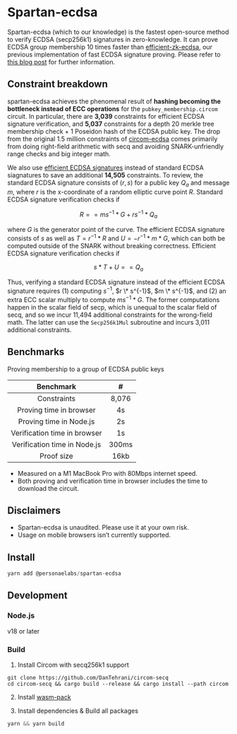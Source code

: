# Spartan-ecdsa

Spartan-ecdsa (which to our knowledge) is the fastest open-source method to verify ECDSA (secp256k1) signatures in zero-knowledge. It can prove ECDSA group membership 10 times faster than [efficient-zk-ecdsa](https://github.com/personaelabs/efficient-zk-ecdsa), our previous implementation of fast ECDSA signature proving. Please refer to [this blog post](https://personaelabs.org/posts/spartan-ecdsa/) for further information.

## Constraint breakdown

spartan-ecdsa achieves the phenomenal result of **hashing becoming the bottleneck instead of ECC operations** for the `pubkey_membership.circom` circuit. In particular, there are **3,039** constraints for efficient ECDSA signature verification, and **5,037** constraints for a depth 20 merkle tree membership check + 1 Poseidon hash of the ECDSA public key. The drop from the original 1.5 million constraints of [circom-ecdsa](https://github.com/0xPARC/circom-ecdsa) comes primarily from doing right-field arithmetic with secq and avoiding SNARK-unfriendly range checks and big integer math.

We also use [efficient ECDSA signatures](https://personaelabs.org/posts/efficient-ecdsa-1/) instead of standard ECDSA siagnatures to save an additional **14,505** constraints. To review, the standard ECDSA signature consists of $(r, s)$ for a public key $Q_a$ and message $m$, where $r$ is the x-coordinate of a random elliptic curve point $R$. Standard ECDSA signature verification checks if

```math
R == m s ^{-1} * G + r s ^{-1} * Q_a
```

where $G$ is the generator point of the curve. The efficient ECDSA signature consists of $s$ as well as $T = r^{-1} * R$ and $U = -r^{-1} * m * G$, which can both be computed outside of the SNARK without breaking correctness. Efficient ECDSA signature verification checks if

```math
s * T + U == Q_a
```

Thus, verifying a standard ECDSA signature instead of the efficient ECDSA signature requires (1) computing $s^{-1}$, $r \* s^{-1}$, $m \* s^{-1}$, and (2) an extra ECC scalar multiply to compute $m s ^{-1} * G$. The former computations happen in the scalar field of secp, which is unequal to the scalar field of secq, and so we incur 11,494 additional constraints for the wrong-field math. The latter can use the `Secp256k1Mul` subroutine and incurs 3,011 additional constraints.

## Benchmarks

Proving membership to a group of ECDSA public keys

|          Benchmark           |   #   |
| :--------------------------: | :---: |
|         Constraints          | 8,076 |
|   Proving time in browser    |  4s   |
|   Proving time in Node.js    |  2s   |
| Verification time in browser |  1s   |
| Verification time in Node.js | 300ms |
|          Proof size          | 16kb  |

- Measured on a M1 MacBook Pro with 80Mbps internet speed.
- Both proving and verification time in browser includes the time to download the circuit.

## Disclaimers

- Spartan-ecdsa is unaudited. Please use it at your own risk.
- Usage on mobile browsers isn’t currently supported.

## Install

```jsx
yarn add @personaelabs/spartan-ecdsa
```

## Development

### Node.js

v18 or later

### Build
1. Install Circom with secq256k1 support

```
git clone https://github.com/DanTehrani/circom-secq
cd circom-secq && cargo build --release && cargo install --path circom
```

2. Install [wasm-pack](https://rustwasm.github.io/wasm-pack/installer/)

4. Install dependencies & Build all packages

```jsx
yarn && yarn build
```
